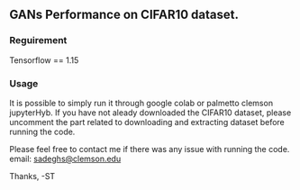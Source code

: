 ## GANs Performance on CIFAR10 dataset.

### Reguirement
Tensorflow == 1.15

### Usage
It is possible to simply run it through google colab or palmetto clemson jupyterHyb. If you have not aleady downloaded the CIFAR10 dataset, please uncomment the part related to downloading and extracting dataset before running the code.

Please feel free to contact me if there was any issue with running the code.
email: sadeghs@clemson.edu

Thanks,
-ST
